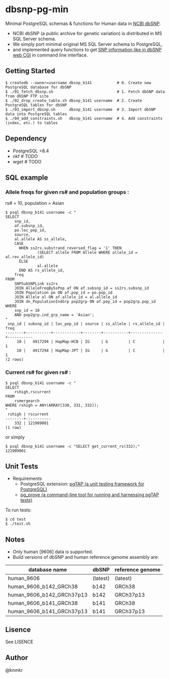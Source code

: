 # dbsnp-pg-min

Minimal PostgreSQL schemas & functions for Human data in [NCBI dbSNP](http://www.ncbi.nlm.nih.gov/SNP/).

- NCBI dbSNP (a public archive for genetic variation) is distributed in MS SQL Server schema.
- We simply port minimal original MS SQL Server schema to PostgreSQL,
- and implemented query functions to get [SNP information like in dbSNP web CGI](http://www.ncbi.nlm.nih.gov/projects/SNP/snp_ref.cgi?rs=671) in command line interface.


## Getting Started

    $ createdb --owner=username dbsnp_b141           # 0. Create new PostgreSQL database for dbSNP
    $ ./01_fetch_dbsnp.sh                            # 1. Fetch dbSNP data from dbSNP FTP site
    $ ./02_drop_create_table.sh dbsnp_b141 username  # 2. Create PostgreSQL tables for dbSNP
    $ ./03_import_dbsnp.sh      dbsnp_b141 username  # 3. Import dbSNP data into PostgreSQL tables
    $ ./04_add_constraints.sh   dbsnp_b141 username  # 4. Add constraints (index, etc.) to tables


## Dependency

- PostgreSQL >8.4
- nkf   # TODO
- wget  # TODO


## SQL example

### Allele freqs for given rs\# and population groups :

rs# = 10, population = Asian

    $ psql dbsnp_b141 username -c "
    SELECT
        snp_id,
        af.subsnp_id,
        po.loc_pop_id,
        source,
        al.allele AS ss_allele,
        CASE
          WHEN ss2rs.substrand_reversed_flag = '1' THEN
                  (SELECT allele FROM Allele WHERE allele_id = al.rev_allele_id)
          ELSE
                  al.allele
          END AS rs_allele_id,
        freq
    FROM
        SNPSubSNPLink ss2rs
        JOIN AlleleFreqBySsPop af ON af.subsnp_id = ss2rs.subsnp_id
        JOIN Population po ON af.pop_id = po.pop_id
        JOIN Allele al ON af.allele_id = al.allele_id
        JOIN dn_PopulationIndGrp pop2grp ON af.pop_id = pop2grp.pop_id
    WHERE
        snp_id = 10
        AND pop2grp.ind_grp_name = 'Asian';
    "
     snp_id | subsnp_id | loc_pop_id | source | ss_allele | rs_allele_id |   freq
    --------+-----------+------------+--------+-----------+--------------+-----------
         10 |   4917294 | HapMap-HCB | IG     | G         | C            |         1
         10 |   4917294 | HapMap-JPT | IG     | G         | C            |         1
    (2 rows)

### Current rs\# for given rs\# :

    $ psql dbsnp_b141 username -c "
    SELECT
        rshigh,rscurrent
    FROM
        rsmergearch
    WHERE rshigh = ANY(ARRAY[330, 331, 332]);
    "
     rshigh | rscurrent
    --------+-----------
        332 | 121909001
    (1 row)

or simply

    $ psql dbsnp_b141 username -c "SELECT get_current_rs(332);"
    121909001


## Unit Tests

- Requirements
  - PostgreSQL extension: [pgTAP (a unit testing framework for PostgreSQL)](http://pgtap.org/)
  - [pg_prove (a command-line tool for running and harnessing pgTAP tests)](http://search.cpan.org/dist/TAP-Parser-SourceHandler-pgTAP/)

To run tests:

```
$ cd test
$ ./test.sh
```


## Notes

- Only human [9606] data is supported.
- Build versions of dbSNP and human reference genome assembly are:

| database name             | dbSNP    | reference genome |
|---------------------------|----------|------------------|
| human_9606                | (latest) | (latest)         |
| human_9606_b142_GRCh38    | b142     | GRCh38           |
| human_9606_b142_GRCh37p13 | b142     | GRCh37p13        |
| human_9606_b141_GRCh38    | b141     | GRCh38           |
| human_9606_b141_GRCh37p13 | b141     | GRCh37p13        |


## Lisence

See LISENCE


## Author

@knmkr
